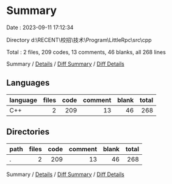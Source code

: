 # Summary

Date : 2023-09-11 17:12:34

Directory d:\\RECENT\\校招\\技术\\Program\\LittleRpc\\src\\cpp

Total : 2 files,  209 codes, 13 comments, 46 blanks, all 268 lines

Summary / [Details](details.md) / [Diff Summary](diff.md) / [Diff Details](diff-details.md)

## Languages
| language | files | code | comment | blank | total |
| :--- | ---: | ---: | ---: | ---: | ---: |
| C++ | 2 | 209 | 13 | 46 | 268 |

## Directories
| path | files | code | comment | blank | total |
| :--- | ---: | ---: | ---: | ---: | ---: |
| . | 2 | 209 | 13 | 46 | 268 |

Summary / [Details](details.md) / [Diff Summary](diff.md) / [Diff Details](diff-details.md)